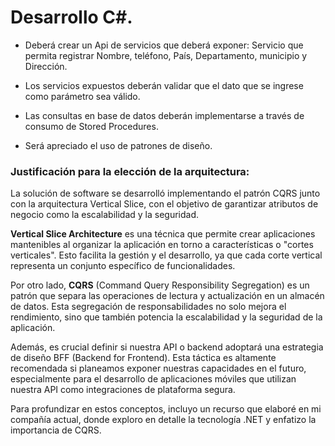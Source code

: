 
# Desarrollo C#. 
 
* Deberá crear un Api de servicios que deberá exponer: Servicio que permita registrar Nombre, teléfono, País, Departamento, municipio y Dirección. 
* Los servicios expuestos deberán validar que el dato que se ingrese como parámetro sea 
válido.

* Las consultas en base de datos deberán implementarse a través de consumo de Stored Procedures. 

* Será apreciado el uso de patrones de diseño. 



### Justificación para la elección de la arquitectura:

La solución de software se desarrolló implementando el patrón CQRS junto con la arquitectura Vertical Slice, con el objetivo de garantizar atributos de negocio como la escalabilidad y la seguridad.

**Vertical Slice Architecture** es una técnica que permite crear aplicaciones mantenibles al organizar la aplicación en torno a características o "cortes verticales". Esto facilita la gestión y el desarrollo, ya que cada corte vertical representa un conjunto específico de funcionalidades.

Por otro lado, **CQRS** (Command Query Responsibility Segregation) es un patrón que separa las operaciones de lectura y actualización en un almacén de datos. Esta segregación de responsabilidades no solo mejora el rendimiento, sino que también potencia la escalabilidad y la seguridad de la aplicación.

Además, es crucial definir si nuestra API o backend adoptará una estrategia de diseño BFF (Backend for Frontend). Esta táctica es altamente recomendada si planeamos exponer nuestras capacidades en el futuro, especialmente para el desarrollo de aplicaciones móviles que utilizan nuestra API como integraciones de plataforma segura. 

Para profundizar en estos conceptos, incluyo un recurso que elaboré en mi compañía actual, donde exploro en detalle la tecnología .NET y enfatizo la importancia de CQRS.

